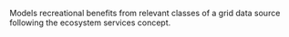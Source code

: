 Models recreational benefits from relevant classes of a grid data source following the ecosystem services concept. 
